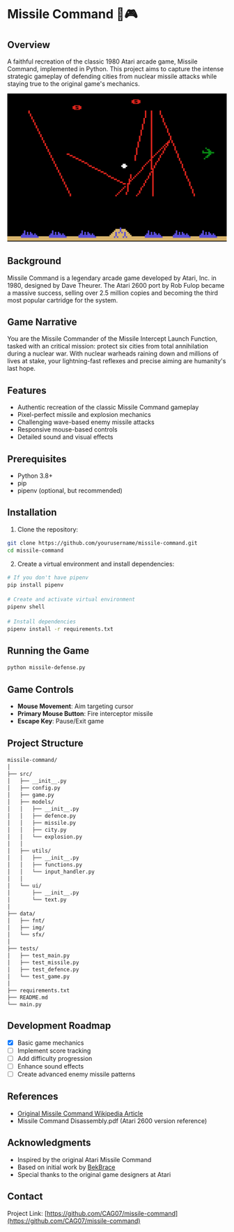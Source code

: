 # Missile Command 🚀🎮

## Overview

A faithful recreation of the classic 1980 Atari arcade game, Missile Command, implemented in Python. This project aims to capture the intense strategic gameplay of defending cities from nuclear missile attacks while staying true to the original game's mechanics.

![Game Screenshot](Missile_Command.png)

## Background

Missile Command is a legendary arcade game developed by Atari, Inc. in 1980, designed by Dave Theurer. The Atari 2600 port by Rob Fulop became a massive success, selling over 2.5 million copies and becoming the third most popular cartridge for the system.

## Game Narrative

You are the Missile Commander of the Missile Intercept Launch Function, tasked with an critical mission: protect six cities from total annihilation during a nuclear war. With nuclear warheads raining down and millions of lives at stake, your lightning-fast reflexes and precise aiming are humanity's last hope.

## Features

- Authentic recreation of the classic Missile Command gameplay
- Pixel-perfect missile and explosion mechanics
- Challenging wave-based enemy missile attacks
- Responsive mouse-based controls
- Detailed sound and visual effects

## Prerequisites

- Python 3.8+
- pip
- pipenv (optional, but recommended)

## Installation

1. Clone the repository:
```bash
git clone https://github.com/yourusername/missile-command.git
cd missile-command
```

2. Create a virtual environment and install dependencies:
```bash
# If you don't have pipenv
pip install pipenv

# Create and activate virtual environment
pipenv shell

# Install dependencies
pipenv install -r requirements.txt
```

## Running the Game

```bash
python missile-defense.py
```

## Game Controls

- **Mouse Movement**: Aim targeting cursor
- **Primary Mouse Button**: Fire interceptor missile
- **Escape Key**: Pause/Exit game

## Project Structure
```
missile-command/
│
├── src/
│   ├── __init__.py
│   ├── config.py
│   ├── game.py
│   ├── models/
│   │   ├── __init__.py
│   │   ├── defence.py
│   │   ├── missile.py
│   │   ├── city.py
│   │   └── explosion.py
│   │
│   ├── utils/
│   │   ├── __init__.py
│   │   ├── functions.py
│   │   └── input_handler.py
│   │
│   └── ui/
│       ├── __init__.py
│       └── text.py
│
├── data/
│   ├── fnt/
│   ├── img/
│   └── sfx/
│
├── tests/
│   ├── test_main.py
│   ├── test_missile.py
│   ├── test_defence.py
│   └── test_game.py
│
├── requirements.txt
├── README.md
└── main.py
```
## Development Roadmap

- [x] Basic game mechanics
- [ ] Implement score tracking
- [ ] Add difficulty progression
- [ ] Enhance sound effects
- [ ] Create advanced enemy missile patterns

## References

- [Original Missile Command Wikipedia Article](https://en.wikipedia.org/wiki/Missile_Command)
- Missile Command Disassembly.pdf (Atari 2600 version reference)

## Acknowledgments

- Inspired by the original Atari Missile Command
- Based on initial work by [BekBrace](https://github.com/BekBrace)
- Special thanks to the original game designers at Atari

## Contact

Project Link: [https://github.com/CAG07/missile-command](https://github.com/CAG07/missile-command)
